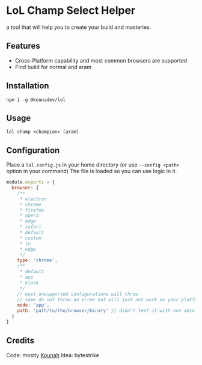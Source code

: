 # LoL Champ Select Helper
a tool that will help you to create your build and masteries.

## Features
- Cross-Platform capability and most common browsers are supported
- Find build for normal and aram

## Installation

```
npm i -g @kounadev/lol
```

## Usage

```
lol champ <champion> [aram]
```

## Configuration

Place a `lol.config.js` in your home directory (or use `--config <path>` option in your command)
The file is loaded so you can use logic in it.

```js
module.exports = {
  browser: {
    /**
     * electron
     * chrome
     * firefox
     * opera
     * edge
     * safari
     * default
     * custom
     * ie
     * edge
     */
    type: 'chrome',
    /**
     * default
     * app
     * kiosk
     */
    // most unsupported configurations will throw
    // some do not throw an error but will just not work on your platform
    mode: 'app',
    path: 'path/to/the/browser/binary' // didn't test it with non absolute paths
  }
}
```

## Credits
Code: mostly [Kounah](https://github.com/kounah)
Idea: bytestrike
